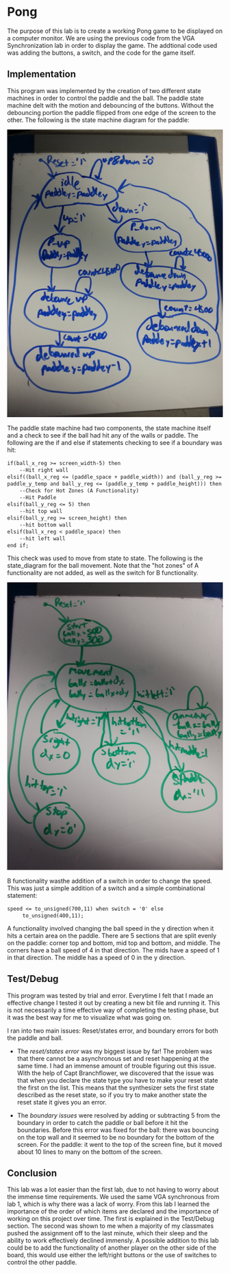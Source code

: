 # Pong

The purpose of this lab is to create a working Pong game to be displayed on a computer monitor. We are using the previous code from the VGA Synchronization lab in order to display the game. The addtional code used was adding the buttons, a switch, and the code for the game itself.

## Implementation

This program was implemented by the creation of two different state machines in order to control the paddle and the ball. The paddle state machine delt with the motion and debouncing of the buttons. Without the debouncing portion the paddle flipped from one edge of the screen to the other. 
The following is the state machine diagram for the paddle:

![Paddle State Diagram](paddleFSM.jpg)

The paddle state machine had two components, the state machine itself and a check to see if the ball had hit any of the walls or paddle. The following are the if and else if statements checking to see if a boundary was hit:
```
if(ball_x_reg >= screen_width-5) then
	--Hit right wall
elsif((ball_x_reg <= (paddle_space + paddle_width)) and (ball_y_reg >= paddle_y_temp and ball_y_reg <= (paddle_y_temp + paddle_height))) then
	--Check for Hot Zones (A Functionality)
	--Hit Paddle
elsif(ball_y_reg <= 5) then
	--hit top wall
elsif(ball_y_reg >= screen_height) then 
	--hit bottom wall
elsif(ball_x_reg < paddle_space) then
	--hit left wall
end if;
```

This check was used to move from state to state. The following is the state_diagram for the ball movement. Note that the "hot zones" of A functionality are not added, as well as the switch for B functionality.

![Ball Movement state diagram](ballFSM.jpg)

B functionality wasthe addition of a switch in order to change the speed. This was just a simple addition of a switch and a simple combinational statement:

```
speed <= to_unsigned(700,11) when switch = '0' else
	 to_unsigned(400,11);
```

A functionality involved changing the ball speed in the y direction when it hits a certain area on the paddle. There are 5 sections that are split evenly on the paddle: corner top and bottom, mid top and bottom, and middle. The corners have a ball speed of 4 in that direction. The mids have a speed of 1 in that direction. The middle has a speed of 0 in the y direction.

## Test/Debug

This program was tested by trial and error. Everytime I felt that I made an effective change I tested it out by creating a new bit file and running it. This is not necessarily a time effective way of completing the testing phase, but it was the best way for me to visualize what was going on. 

I ran into two main issues: Reset/states error, and boundary errors for both the paddle and ball.

- The *reset/states error* was my biggest issue by far! The problem was that there cannot be a asynchronous set and reset happening at the same time. I had an immense amount of trouble figuring out this issue. With the help of Capt Branchflower, we discovered that the issue was that when you declare the state type you have to make your reset state the first on the list. This means that the synthesizer sets the first state described as the reset state, so if you try to make another state the reset state it gives you an error.

- The *boundary issues* were resolved by adding or subtracting 5 from the boundary in order to catch the paddle or ball before it hit the boundaries. Before this error was fixed for the ball: there was bouncing on the top wall and it seemed to be no boundary for the bottom of the screen. For the paddle: it went to the top of the screen fine, but it moved about 10 lines to many on the bottom of the screen.

## Conclusion

This lab was a lot easier than the first lab, due to not having to worry about the immense time requirements. We used the same VGA synchronous from lab 1, which is why there was a lack of worry. From this lab I learned the importance of the order of which items are declared and the importance of working on this project over time. The first is explained in the Test/Debug section. The second was shown to me when a majority of my classmates pushed the assignment off to the last minute, which their sleep and the ability to work effectively declined immensly. A possible addition to this lab could be to add the functionality of another player on the other side of the board, this would use either the left/right buttons or the use of switches to control the other paddle.

